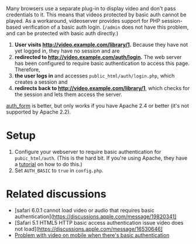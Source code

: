 Many browsers use a separate plug-in to display video and don't pass
credentials to it. This means that videos protected by basic auth cannot be played.
As a workaround, videoserver provides support for PHP session-based
verification of a basic auth login. (`/admin` does not have this problem, and can be protected with basic auth directly.)
1. **User visits http://video.example.com/library/1.**
	Because they have not yet logged in, they have no session and are
2. **redirected to http://video.example.com/auth/login.**
	The web server has been configured to require basic authentication to access this page. Therefore,
3. **the user logs in** and accesses `public_html/auth/login.php`, which creates a session and
4. **redirects back to http://video.example.com/library/1**, which checks for the session and lets them access the server.

[auth_form](auth_form.md) is better, but only works if you have Apache 2.4 or better (it's not supported by Apache 2.2).

# Setup
1. Configure your webserver to require basic authentication for `pubic_html/auth`. (This is the hard bit. If you're using Apache, they have a [tutorial](http://httpd.apache.org/docs/current/howto/auth.html) on how to do this.)
2. Set `AUTH_BASIC` to `true` in `config.php`.

# Related discussions
* [safari 6.0.1 cannot load video or audio that requires basic authentication](https://discussions.apple.com/message/19820341]
* [Safari 5.1 HTML5 HTTP basic access authentication issue video does not load](https://discussions.apple.com/message/16530646]
* [Problem with video on mobile when there's basic authentication](http://jalbum.net/forum/thread.jspa?threadID=45172)
